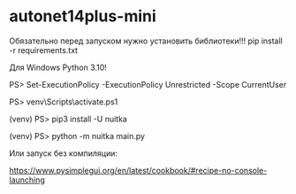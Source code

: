 # autonet14plus-mini

Обязательно перед запуском нужно установить библиотеки!!!
pip install -r requirements.txt

Для Windows Python 3.10! 

PS> Set-ExecutionPolicy -ExecutionPolicy Unrestricted -Scope CurrentUser

PS> venv\Scripts\activate.ps1

(venv) PS> pip3 install -U nuitka

(venv) PS> python -m nuitka main.py

Или запуск без компиляции:

https://www.pysimplegui.org/en/latest/cookbook/#recipe-no-console-launching
